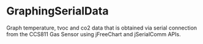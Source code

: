 # GraphingSerialData
Graph temperature, tvoc and co2 data that is obtained via serial connection from the CCS811 Gas Sensor using jFreeChart and jSerialComm APIs.
